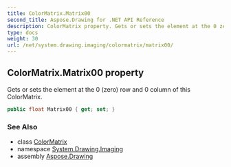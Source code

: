 ```yaml
---
title: ColorMatrix.Matrix00
second_title: Aspose.Drawing for .NET API Reference
description: ColorMatrix property. Gets or sets the element at the 0 zero row and 0 column of this ColorMatrix
type: docs
weight: 30
url: /net/system.drawing.imaging/colormatrix/matrix00/
---
```

## ColorMatrix.Matrix00 property

Gets or sets the element at the 0 (zero) row and 0 column of this ColorMatrix.

```csharp
public float Matrix00 { get; set; }
```

### See Also

* class [ColorMatrix](../)
* namespace [System.Drawing.Imaging](../../colormatrix/)
* assembly [Aspose.Drawing](../../../)


